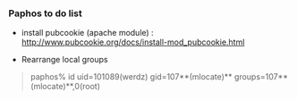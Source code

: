 ### Paphos to do list

*  install pubcookie (apache module) : http://www.pubcookie.org/docs/install-mod_pubcookie.html

*  Rearrange local groups

> paphos% id
> uid=101089(werdz) gid=107**(mlocate)** groups=107**(mlocate)**,0(root)

